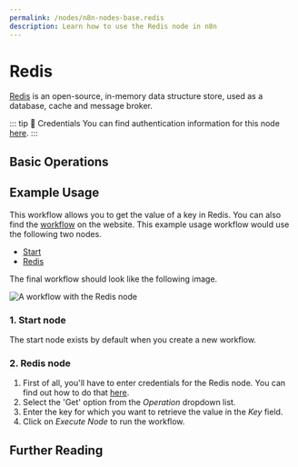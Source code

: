 ```yaml
---
permalink: /nodes/n8n-nodes-base.redis
description: Learn how to use the Redis node in n8n
---
```


# Redis

[Redis](https://redis.io/) is an open-source, in-memory data structure store, used as a database, cache and message broker.

::: tip 🔑 Credentials
You can find authentication information for this node [here](../../../credentials/Redis/README.md).
:::

## Basic Operations

<Resource node="n8n-nodes-base.redis" />


## Example Usage

This workflow allows you to get the value of a key in Redis. You can also find the [workflow](https://n8n.io/workflows/557) on the website. This example usage workflow would use the following two nodes.
- [Start](../../core-nodes/Start/README.md)
- [Redis]()

The final workflow should look like the following image.

![A workflow with the Redis node](REDACTED)

### 1. Start node

The start node exists by default when you create a new workflow.

### 2. Redis node

1. First of all, you'll have to enter credentials for the Redis node. You can find out how to do that [here](../../../credentials/Redis/README.md).
2. Select the 'Get' option from the *Operation* dropdown list.
3. Enter the key for which you want to retrieve the value in the *Key* field.
4. Click on *Execute Node* to run the workflow.

## Further Reading

<FurtherReadingBlog />
